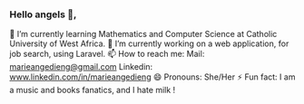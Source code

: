 ### Hello angels 👋,
🌱 I’m currently learning Mathematics and Computer Science at Catholic University of West Africa.
🔭 I’m currently working on a web application, for job search, using Laravel.
📫 How to reach me: 
    Mail: marieangedieng@gmail.com
    Linkedin: www.linkedin.com/in/marieangedieng
😄 Pronouns: She/Her
⚡ Fun fact: I am a music and books fanatics, and I hate milk ! 
